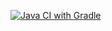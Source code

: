 [![Java CI with Gradle](https://github.com/Meruduya/AutomationBasics--lecture5/actions/workflows/gradle.yml/badge.svg)](https://github.com/Meruduya/AutomationBasics--lecture5/actions/workflows/gradle.yml)